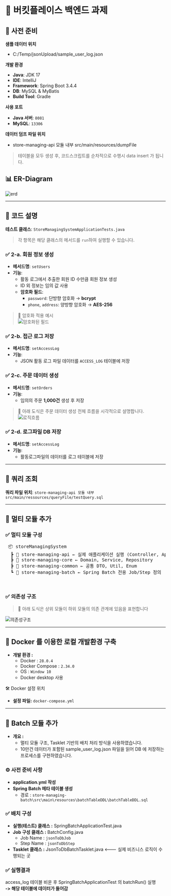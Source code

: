 # 🧾 버킷플레이스 백엔드 과제



## 📁 사전 준비

**샘플 데이터 위치**
+ C:/Temp/jsonUpload/sample_user_log.json<br>

**개발 환경**
- **Java**: JDK 17
- **IDE**: IntelliJ
- **Framework**: Spring Boot 3.4.4
- **DB**: MySQL & MyBatis
- **Build Tool**: Gradle

**사용 포트**
- **Java 서버**: `8081`
- **MySQL**: `13306`

**데이터 덤프 파일 위치**
+ store-managing-api 모듈 내부 src/main/resources/dumpFile

>테이블을 모두 생성 후, 코드스크립트를 순차적으로 수행시 data insert 가 됩니다.<br>


## 📊 ER-Diagram
![erd](store-managing-api/src/main/resources/img/erdiagram.png)<br>

---

## 🧩 코드 설명

**테스트 클래스**: `StoreManagingSystemApplicationTests.java`
> 각 항목은 해당 클래스의 메서드를 `run`하여 실행할 수 있습니다.


### ✅ 2-a. 회원 정보 생성

- **메서드명**: `setUsers`
- **기능**:
    - 활동 로그에서 추출한 회원 ID 수만큼 회원 정보 생성
    - ID 외 정보는 임의 값 사용
    - **암호화 필드**:
        - `password`: 단방향 암호화 → **bcrypt**
        - `phone`, `address`: 양방향 암호화 → **AES-256**

> 🔐 암호화 적용 예시  
![암호화된 필드](store-managing-api/src/main/resources/img/img1.png)


### ✅ 2-b. 접근 로그 저장

- **메서드명**: `setAccessLog`
- **기능**:
    - JSON 활동 로그 파일 데이터를 `ACCESS_LOG` 테이블에 저장



### ✅ 2-c. 주문 데이터 생성

- **메서드명**: `setOrders`
- **기능**:
    - 임의의 주문 **1,000건** 생성 후 저장
> 🔽 아래 도식은 주문 데이터 생성 전체 흐름을 시각적으로 설명합니다.
![로직흐름](store-managing-api/src/main/resources/img/img2.png)




### ✅ 2-d. 로그파일 DB 저장

- **메서드명**: `setAccessLog`
- **기능**:
    - 활동로그파일의 데이터를 로그 테이블에 저장


---

## 🧩 쿼리 조회
**쿼리 파일 위치**: `store-managing-api 모듈 내부 src/main/ressources/queryFile/testQuery.sql`

---
## 🧩 멀티 모듈 추가

### ✅ 멀티 모듈 구성
<pre> 📦 storeManagingSystem
  ┣ 📁 store-managing-api ← 실제 애플리케이션 실행 (Controller, ApplicationTest) 
  ┣ 📁 store-managing-core ← Domain, Service, Repository 
  ┣ 📁 store-managing-common ← 공통 DTO, Util, Enum 
  ┗ 📁 store-managing-batch ← Spring Batch 전용 Job/Step 정의 </pre>

<br>

### ✅ 의존성 구조
> 🔽 아래 도식은 상위 모듈이 하위 모듈의 의존 관계에 있음을 표현합니다<br>
 
![의존성구조](store-managing-api/src/main/resources/img/img3.png)

---

## 🧩 Docker 를 이용한 로컬 개발환경 구축

- **개발 환경 :**
  - Docker : `28.0.4`
  - Docker Compose : `2.34.0`
  - OS : `Window 10`
  - Docker desktop 사용

🛠️ Docker 설정 위치
- **설정 파일:** `docker-compose.yml`

---
## 🧩 Batch 모듈 추가

- **개요 :**
  - 멀티 모듈 구조, Tasklet 기반의 배치 처리 방식을 사용하였습니다.
  - 10만건 데이터가 포함된 sample_user_log.json 파일을 읽어 DB 에 저장하는 프로세스를 구현하였습니다.

### ⚙️ 사전 준비 사항

- **application.yml 작성**
- **Spring Batch 메타 테이블 생성**
  - 경로 : 
`store-managing-batch\src\main\resources\batchTableDDL\batchTableDDL.sql`

### ✅ 배치 구성

- **실행(테스트) 클래스 :** SpringBatchApplicationTest.java
- **Job 구성 클래스 :** BatchConfig.java
  - Job Name : `jsonToDbJob`
  - Step Name : `jsonToDbStep`
- **Tasklet 클래스 :** JsonToDbBatchTasklet.java <--- 실제 비즈니스 로직이 수행되는 곳

### ✅ 실행결과
access_log 테이블 비운 후 SpringBatchApplicationTest 의 batchRun() 실행<br>
**-> 해당 테이블에 데이터가 들어감**




